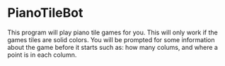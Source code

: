 # PianoTileBot
This program will play piano tile games for you.
This will only work if the games tiles are solid colors.
You will be prompted for some information about the game before it starts such as: how many colums, and where a point is in each column.

